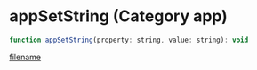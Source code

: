 # appSetString (Category app)

```js
function appSetString(property: string, value: string): void
```

[filename](appSetString_m.md ':include')